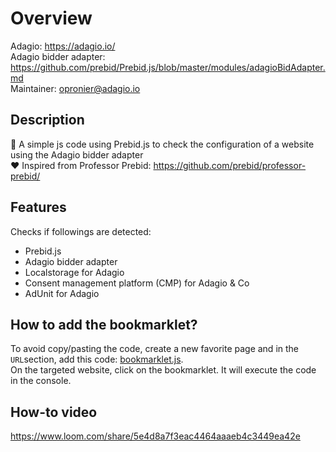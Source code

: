 # Overview
Adagio: https://adagio.io/  
Adagio bidder adapter: https://github.com/prebid/Prebid.js/blob/master/modules/adagioBidAdapter.md   
Maintainer: opronier@adagio.io  

## Description
📝 A simple js code using Prebid.js to check the configuration of a website using the Adagio bidder adapter  
❤️ Inspired from Professor Prebid: https://github.com/prebid/professor-prebid/  

## Features
Checks if followings are detected:  
- Prebid.js
- Adagio bidder adapter
- Localstorage for Adagio
- Consent management platform (CMP) for Adagio & Co
- AdUnit for Adagio

## How to add the bookmarklet?
To avoid copy/pasting the code, create a new favorite page and in the `URL`section, add this code: [bookmarklet.js](https://github.com/opradg/adagio-checker/blob/main/bookmarklet.js).  
On the targeted website, click on the bookmarklet. It will execute the code in the console.   

## How-to video
https://www.loom.com/share/5e4d8a7f3eac4464aaaeb4c3449ea42e
